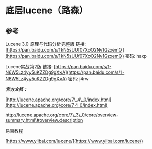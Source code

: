 # 底层lucene（路森）

## 参考

Lucene 3.0 原理与代码分析完整版  链接: [https://pan.baidu.com/s/1kN5sUUf07XcO2Nv1GzxemQ](https://pan.baidu.com/s/1kN5sUUf07XcO2Nv1GzxemQ) 密码: haxp

Lucene实战第2版 链接: [https://pan.baidu.com/s/1-N6W5Lz4yy5uKZZDg9gXxA](https://pan.baidu.com/s/1-N6W5Lz4yy5uKZZDg9gXxA) 密码: j4rw

_**官方文档：**_

[http://lucene.apache.org/core/7\_4\_0/index.html](http://lucene.apache.org/core/7_4_0/index.html) 

http://lucene.apache.org/core/7\_3\_0/core/overview-summary.html\#overview.description

易百教程

[https://www.yiibai.com/lucene/](https://www.yiibai.com/lucene/)

